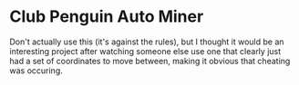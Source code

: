 # Club Penguin Auto Miner

Don't actually use this (it's against the rules), but I thought it would be an interesting project after watching someone else use one that clearly just had a set of coordinates to move between, making it obvious that cheating was occuring.
